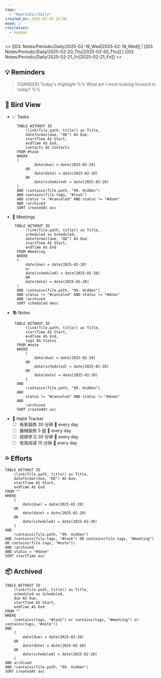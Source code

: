```yaml
---
tags:
  - "#periodic/daily"
created_at: 2025-02-20 14:50
mood: 🙂
cssclasses:
  - kanban
---
```

<< [[03. Notes/Periodic/Daily/2025-02-19_Wed|2025-02-19_Wed]] | [[03. Notes/Periodic/Daily/2025-02-20_Thu|2025-02-20_Thu]] | [[03. Notes/Periodic/Daily/2025-02-21_Fri|2025-02-21_Fri]] >> 

## 💡 Reminders

> [!DANGER] Today's Highlight
> %% What am I most looking forward to today? %%

## 👀 Bird View
- ✅ Tasks
  ```dataview
	TABLE WITHOUT ID 
		(link(file.path, title)) as Title, 
		dateformat(due, "DD") AS Due, 
		startTime AS Start, 
		endTime AS End, 
		contacts AS Contacts
	FROM #task
	WHERE 
	(
			date(due) = date(2025-02-20) 
		OR 
			date(date) = date(2025-02-20)
		OR	
			date(scheduled) = date(2025-02-20)
	)
	AND !contains(file.path, "99. Hidden") 
	AND contains(file.tags, "#task")
	AND status != "#canceled" AND status != "#done"
	AND !archived
	SORT createdAt asc	
   ```
- 📅 Meetings
  ```dataview
   TABLE WITHOUT ID 
		(link(file.path, title)) as Title,
		scheduled as Scheduled,
		dateformat(due, "DD") AS Due, 
		startTime AS Start, 
		endTime AS End
	FROM #meeting
	WHERE 
	(
		date(due) = date(2025-02-20)
		or
		date(scheduled) = date(2025-02-20)
		OR
		date(date) = date(2025-02-20)
	)
	AND !contains(file.path, "99. Hidden") 
	AND status != "#canceled" AND status != "#done"
	AND !archived 
	SORT scheduled desc
   ```
- 📚 Notes
  ```dataview
   TABLE WITHOUT ID 
		(link(file.path, title)) as Title, 
		startTime AS Start, 
		endTime AS End,
		tags AS Status
	FROM #note
	WHERE 
		(
			date(due) = date(2025-02-20)
		OR
			date(scheduled) = date(2025-02-20)
		OR 
			date(date) = date(2025-02-20)
		)
	AND 
		!contains(file.path, "99. Hidden") 
	AND 
		status != "#canceled" AND status != "#done"
	AND 
		!archived 
	SORT createdAt asc
   ```
- 🙌 Habit Tracker
	- [ ] 有氧锻炼 30 分钟 🔁 every day 
	- [ ] 器械锻炼 5 组 🔁 every day 
	- [ ] 视频学习 30 分钟  🔁 every day 
	- [ ] 有效阅读 15 分钟 🔁 every day 

## 💦 Efforts

```dataview
TABLE WITHOUT ID 
	(link(file.path, title)) as Title, 
	dateformat(due, "DD") AS Due, 
	startTime AS Start, 
	endTime AS End
FROM ""
WHERE 
	(
		date(due) = date(2025-02-20) 
	OR 
		date(date) = date(2025-02-20)
	OR
		date(scheduled) = date(2025-02-20)
	)
AND 
	!contains(file.path, "99. Hidden") 
AND (contains(file.tags, "#task") OR contains(file.tags, "#meeting") OR contains(file.tags, "#note"))
AND !archived 
AND status = "#done"
SORT startTime asc
```

## 📦 Archived
```dataview
TABLE WITHOUT ID 
	(link(file.path, title)) as Title,
	scheduled as Scheduled,
	due AS Due, 
	startTime AS Start, 
	endTime AS End
FROM ""
WHERE 
	(contains(tags, "#task") or contains(tags, "#meeting") or contains(tags, "#note")) 
AND 
	(
		date(due) = date(2025-02-20) 
	OR 
		date(date) = date(2025-02-20)
	OR
		date(scheduled) = date(2025-02-20)
	)
AND archived 
AND !contains(file.path, "99. Hidden")
SORT createdAt asc
```